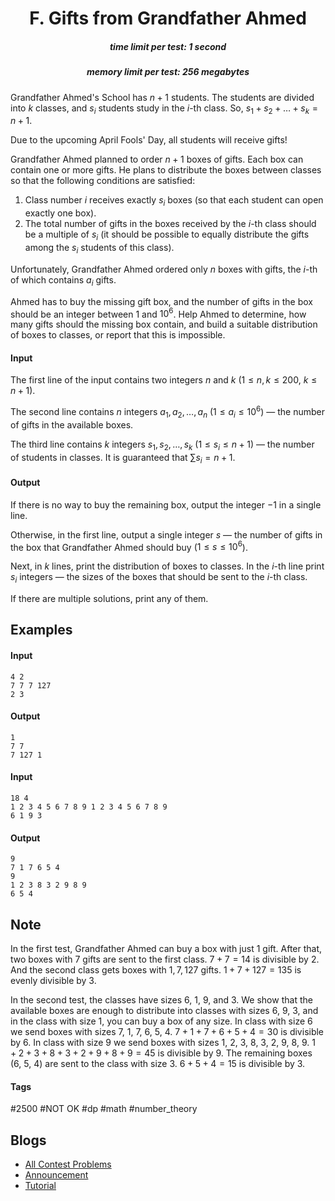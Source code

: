 <h1 style='text-align: center;'> F. Gifts from Grandfather Ahmed</h1>

<h5 style='text-align: center;'>time limit per test: 1 second</h5>
<h5 style='text-align: center;'>memory limit per test: 256 megabytes</h5>

Grandfather Ahmed's School has $n+1$ students. The students are divided into $k$ classes, and $s_i$ students study in the $i$-th class. So, $s_1 + s_2 + \ldots + s_k = n+1$.

Due to the upcoming April Fools' Day, all students will receive gifts!

Grandfather Ahmed planned to order $n+1$ boxes of gifts. Each box can contain one or more gifts. He plans to distribute the boxes between classes so that the following conditions are satisfied:

1. Class number $i$ receives exactly $s_i$ boxes (so that each student can open exactly one box).
2. The total number of gifts in the boxes received by the $i$-th class should be a multiple of $s_i$ (it should be possible to equally distribute the gifts among the $s_i$ students of this class).

Unfortunately, Grandfather Ahmed ordered only $n$ boxes with gifts, the $i$-th of which contains $a_i$ gifts.

Ahmed has to buy the missing gift box, and the number of gifts in the box should be an integer between $1$ and $10^6$. Help Ahmed to determine, how many gifts should the missing box contain, and build a suitable distribution of boxes to classes, or report that this is impossible.

#### Input

The first line of the input contains two integers $n$ and $k$ ($1 \le n, k \le 200$, $k \le n + 1$).

The second line contains $n$ integers $a_1, a_2, \ldots, a_n$ ($1 \le a_i \le 10^6$) — the number of gifts in the available boxes.

The third line contains $k$ integers $s_1, s_2, \ldots, s_k$ ($1 \le s_i \le n+1$) — the number of students in classes. It is guaranteed that $\sum s_i = n+1$.

#### Output

If there is no way to buy the remaining box, output the integer $-1$ in a single line.

Otherwise, in the first line, output a single integer $s$ — the number of gifts in the box that Grandfather Ahmed should buy ($1 \le s \le 10^6$).

Next, in $k$ lines, print the distribution of boxes to classes. In the $i$-th line print $s_i$ integers — the sizes of the boxes that should be sent to the $i$-th class.

If there are multiple solutions, print any of them.

## Examples

#### Input


```text
4 2
7 7 7 127
2 3
```
#### Output


```text
1
7 7 
7 127 1 
```
#### Input


```text
18 4
1 2 3 4 5 6 7 8 9 1 2 3 4 5 6 7 8 9
6 1 9 3
```
#### Output


```text
9
7 1 7 6 5 4 
9 
1 2 3 8 3 2 9 8 9 
6 5 4 
```
## Note

In the first test, Grandfather Ahmed can buy a box with just $1$ gift. After that, two boxes with $7$ gifts are sent to the first class. $7 + 7 = 14$ is divisible by $2$. And the second class gets boxes with $1, 7, 127$ gifts. $1 + 7 + 127 = 135$ is evenly divisible by $3$.

In the second test, the classes have sizes $6$, $1$, $9$, and $3$. We show that the available boxes are enough to distribute into classes with sizes $6$, $9$, $3$, and in the class with size $1$, you can buy a box of any size. In class with size $6$ we send boxes with sizes $7$, $1$, $7$, $6$, $5$, $4$. $7 + 1 + 7 + 6 + 5 + 4 = 30$ is divisible by $6$. In class with size $9$ we send boxes with sizes $1$, $2$, $3$, $8$, $3$, $2$, $9$, $8$, $9$. $1 + 2 + 3 + 8 + 3 + 2 + 9 + 8 + 9 = 45$ is divisible by $9$. The remaining boxes ($6$, $5$, $4$) are sent to the class with size $3$. $6 + 5 + 4 = 15$ is divisible by $3$.



#### Tags 

#2500 #NOT OK #dp #math #number_theory 

## Blogs
- [All Contest Problems](../Codeforces_Round_860_(Div._2).md)
- [Announcement](../blogs/Announcement.md)
- [Tutorial](../blogs/Tutorial.md)
